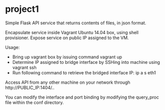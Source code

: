 # project1

Simple Flask API service that returns contents of files, in json format.

Encapsulate service inside Vagrant Ubuntu 14.04 box, using shell provisioner. Expose service on public IP assigned to the VM.

Usage:

  - Bring up vagrant box by issuing command vagrant up
  - Determine IP assigned to bridge interface by SSHing into machine using vagrant ssh
  - Run following command to retrieve the bridged interface IP: ip a s eth1

Access API from any other machine on your network through http://PUBLIC_IP:1404/..

You can modify the interface and port binding by modifying the query_proc file within the conf directory.
